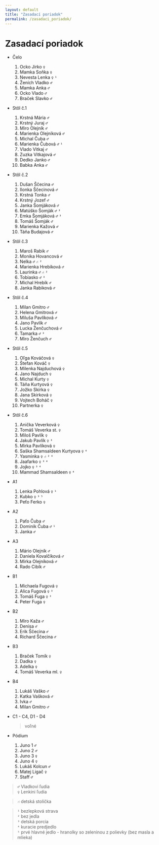 ```yaml
---
layout: default
title: "Zasadací poriadok"
permalink: /zasadaci_poriadok/
---
```


# Zasadací poriadok

* Čelo

  1.  Ocko Jirko `♀`
  2.  Mamka Soňka `♀`
  3.  Nevesta Lenka `♀` `¹`
  4.  Ženích Vladko `♂`
  5.  Mamka Anka `♂`
  6.  Ocko Vlado `♂`
  7.  Braček Slavko `♂`

* Stôl č.1

  1.  Krstná Mária `♂`
  2.  Krstný Juraj `♂`
  3.  Miro Olejník `♂`
  4.  Marienka Olejníková `♂`
  5.  Michal Čuba `♂`
  6.  Marienka Čubová `♂` `¹`
  7.  Vlado Vitkaj `♂`
  8.  Zuzka Vitkajová `♂`
  9.  Dedko Janko `♂`
  10. Babka Anka `♂`

* Stôl č.2

  1.  Dušan Ščecina `♂`
  2.  Ilonka Ščecinová `♂`
  3.  Krstná Tonka `♂`
  4.  Krstný Jozef `♂`
  5.  Janka Šomjáková `♂`
  6.  Matúško Šomják `♂` `³`
  7.  Emka Šomjáková `♂` `³`
  8.  Tomáš Šomják `♂`
  9.  Marienka Kažová `♂`
  10. Táňa Budajová `♂`

* Stôl č.3

  1.  Maroš Rabik `♂`
  2.  Monika Hovancová `♂`
  3.  Nelka `♂` `⑁` `²`
  4.  Marienka Hrebíková `♂`
  5.  Laurinka `♂` `⑁` `²`
  6.  Tobiasko `♂` `³`
  7.  Michal Hrebík `♂`
  8.  Janka Rabiková `♂`

* Stôl č.4

  1.  Milan Gmitro `♂`
  2.  Helena Gmitrová `♂`
  3.  Miluša Pavlíková `♂`
  4.  Jano Pavlík `♂`
  5.  Lucka Ženčuchová `♂`
  6.  Tamarka `♂` `³`
  7.  Miro Ženčuch `♂`

* Stôl č.5

  1.  Oľga Kováčová `♀`
  2.  Štefan Kováč `♀`
  3.  Milenka Najduchová `♀`
  4.  Jano Najduch `♀`
  5.  Michal Kurty `♀`
  6.  Táňa Kurtyová `♀`
  7.  Jožko Skirka `♀`
  8.  Jana Skirková `♀`
  9.  Vojtech Boháč `♀`
  10. Partnerka `♀`

* Stôl č.6

  1.  Anička Veverková `♀`
  2.  Tomáš Veverka st. `♀`
  3.  Miloš Pavlík `♀`
  4.  Jakub Pavlík `♀` `³`
  5.  Mirka Pavlíková `♀`
  6.  Saška Shamsaldeen Kurtyova `♀` `⁴`
  7.  Yasminka `♀` `⑁` `²` `⁴`
  8.  Jaafarko `♀` `³` `⁴`
  9.  Jojko `♀` `³` `⁴`
  10. Mammad Shamsaldeen `♀` `⁴`

* A1

  1.  Lenka Pohlová `♀` `¹`
  2.  Kubko `♀` `³` `⁵`
  3.  Peťo Ferko `♀`

* A2

  1.  Paťo Čuba `♂`
  2.  Dominik Čuba `♂` `¹`
  3.  Janka `♂`

* A3

  1.  Mário Olejník `♂`
  2.  Daniela Kovalčíková `♂`
  3.  Mirka Olejníková `♂`
  4.  Rado Cibík `♂`

* B1

  1.  Michaela Fugová `♀`
  2.  Alica Fugová `♀` `³`
  3.  Tomáš Fuga `♀` `²`
  4.  Peter Fuga `♀`

* B2

  1.  Miro Kaža `♂`
  2.  Denisa `♂`
  3.  Erik Ščecina `♂`
  4.  Richard Ščecina `♂`

* B3

  1.  Braček Tomík `♀`
  2.  Dadka `♀`
  3.  Adelka `♀`
  4.  Tomáš Veverka ml. `♀`

* B4

  1.  Lukáš Vaško `♂`
  2.  Katka Vašková `♂`
  3.  Ivka `♂`
  4.  Milan Gmitro `♂`

* C1 - C4, D1 - D4

  > voľné

* Pódium

  1.  Juno 1 `♂`
  2.  Juno 2 `♂`
  3.  Juno 3 `♀`
  4.  Juno 4 `♀`
  5.  Lukáš Kolcun `♂`
  6.  Matej Ligač `♀`
  7.  Staff `♂`

> `♂` Vladkovi ľudia  
> `♀` Lenkini ľudia  

> `⑁` detská stolička  

> `¹` bezlepková strava  
> `²` bez jedla  
> `³` detská porcia  
> `⁴` kuracie predjedlo  
> `⁵` prvé hlavné jedlo - hranolky so zeleninou z polievky (bez masla a mlieka)
